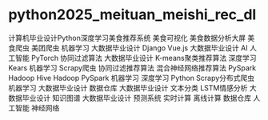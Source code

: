 # python2025_meituan_meishi_rec_dl
计算机毕业设计Python深度学习美食推荐系统 美食可视化 美食数据分析大屏 美食爬虫 美团爬虫 机器学习 大数据毕业设计 Django Vue.js  大数据毕业设计 AI 人工智能 PyTorch 协同过滤算法 大数据毕业设计  K-means聚类推荐算法 深度学习Kears  机器学习 Scrapy爬虫 协同过滤推荐算法 混合神经网络推荐算法 PySpark Hadoop Hive Hadoop PySpark 机器学习 深度学习 Python Scrapy分布式爬虫 机器学习 大数据毕业设计 数据仓库 大数据毕业设计 文本分类 LSTM情感分析 大数据毕业设计 知识图谱 大数据毕业设计 预测系统 实时计算 离线计算 数据仓库 人工智能 神经网络
